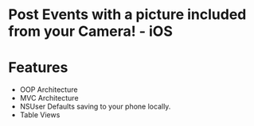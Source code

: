 # Post Events with a picture included from your Camera! - iOS

# Features

* OOP Architecture
* MVC Architecture
* NSUser Defaults saving to your phone locally.
* Table Views